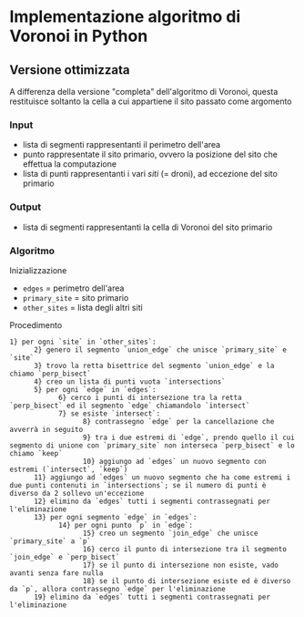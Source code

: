 # Implementazione algoritmo di Voronoi in Python
## Versione ottimizzata

A differenza della versione "completa" dell'algoritmo di Voronoi, questa restituisce soltanto la cella a cui appartiene il sito passato come argomento

### Input

- lista di segmenti rappresentanti il perimetro dell'area
- punto rappresentate il sito primario, ovvero la posizione del sito che effettua la computazione
- lista di punti rappresentanti i vari _siti_ (= droni), ad eccezione del sito primario

### Output

- lista di segmenti rappresentanti la cella di Voronoi del sito primario

### Algoritmo

Inizializzazione

- `edges` = perimetro dell'area
- `primary_site` = sito primario
- `other_sites` = lista degli altri siti

Procedimento

```
1} per ogni `site` in `other_sites`:
      2} genero il segmento `union_edge` che unisce `primary_site` e `site`
      3} trovo la retta bisettrice del segmento `union_edge` e la chiamo `perp_bisect`
      4} creo un lista di punti vuota `intersections`
      5} per ogni `edge` in `edges`:
            6} cerco i punti di intersezione tra la retta `perp_bisect` ed il segmento `edge` chiamandolo `intersect`
            7} se esiste `intersect`:
                  8} contrassegno `edge` per la cancellazione che avverrà in seguito
                  9} tra i due estremi di `edge`, prendo quello il cui segmento di unione con `primary_site` non interseca `perp_bisect` e lo chiamo `keep`
                  10} aggiungo ad `edges` un nuovo segmento con estremi (`intersect`, `keep`)
      11} aggiungo ad `edges` un nuovo segmento che ha come estremi i due punti contenuti in `intersections`; se il numero di punti è diverso da 2 sollevo un'eccezione
      12} elimino da `edges` tutti i segmenti contrassegnati per l'eliminazione
      13} per ogni segmento `edge` in `edges`:
            14} per ogni punto `p` in `edge`:
                  15} creo un segmento `join_edge` che unisce `primary_site` a `p`
                  16} cerco il punto di intersezione tra il segmento `join_edge` e `perp_bisect`
                  17} se il punto di intersezione non esiste, vado avanti senza fare nulla
                  18} se il punto di intersezione esiste ed è diverso da `p`, allora contrassegno `edge` per l'eliminazione
      19} elimino da `edges` tutti i segmenti contrassegnati per l'eliminazione
```
